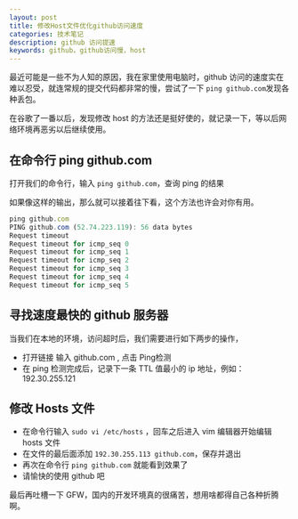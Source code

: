 ```yaml
---
layout: post
title: 修改Host文件优化github访问速度
categories: 技术笔记
description: github 访问提速
keywords: github，github访问慢，host
---
```


最近可能是一些不为人知的原因，我在家里使用电脑时，github 访问的速度实在难以忍受，就连常规的提交代码都非常的慢，尝试了一下 `ping github.com`发现各种丢包。

在谷歌了一番以后，发现修改 host 的方法还是挺好使的，就记录一下，等以后网络环境再恶劣以后继续使用。

## 在命令行 ping github.com

打开我们的命令行，输入 `ping github.com`，查询 ping 的结果

如果像这样的输出，那么就可以接着往下看，这个方法也许会对你有用。

```javascript
ping github.com
PING github.com (52.74.223.119): 56 data bytes
Request timeout
Request timeout for icmp_seq 0
Request timeout for icmp_seq 1
Request timeout for icmp_seq 2
Request timeout for icmp_seq 3
Request timeout for icmp_seq 4
Request timeout for icmp_seq 5
```

## 寻找速度最快的 github 服务器

当我们在本地的环境，访问超时后，我们需要进行如下两步的操作，

- 打开链接 [](http://ping.chinaz.com) 输入 github.com , 点击 Ping检测
- 在 ping 检测完成后，记录下一条 TTL 值最小的 ip 地址，例如：192.30.255.121

## 修改 Hosts 文件

- 在命令行输入 `sudo vi /etc/hosts` ，回车之后进入 vim 编辑器开始编辑 hosts 文件
- 在文件的最后面添加 `192.30.255.113 github.com`，保存并退出
- 再次在命令行 `ping github.com` 就能看到效果了
- 请愉快的使用 github 吧 

最后再吐槽一下 GFW，国内的开发环境真的很痛苦，想用啥都得自己各种折腾啊。
